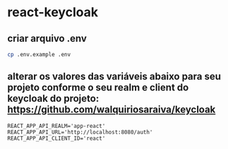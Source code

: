 # react-keycloak

## criar arquivo .env
```bash
cp .env.example .env
```

## alterar os valores das variáveis abaixo para seu projeto conforme o seu realm e client do keycloak do projeto: https://github.com/walquiriosaraiva/keycloak
```
REACT_APP_API_REALM='app-react'
REACT_APP_API_URL='http://localhost:8080/auth'
REACT_APP_API_CLIENT_ID='react'
```